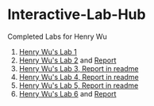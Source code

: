 # Interactive-Lab-Hub

Completed Labs for Henry Wu

1. [Henry Wu's Lab 1](//github.com/henryw30/IDD-Fa18-Lab1)
2. [Henry Wu's Lab 2](https://github.com/henryw30/Interactive-Lab-Hub/blob/master/Lab2) and [Report](https://github.com/henryw30/Interactive-Lab-Hub/blob/master/Lab2/lab2.md)
3. [Henry Wu's Lab 3, Report in readme](https://github.com/henryw30/Interactive-Lab-Hub/tree/master/Lab3)
4. [Henry Wu's Lab 4, Report in readme](https://github.com/henryw30/Interactive-Lab-Hub/tree/master/Lab4)
5. [Henry Wu's Lab 5, Report in readme](https://github.com/henryw30/Interactive-Lab-Hub/tree/master/Lab5)
6. [Henry Wu's Lab 6](https://github.com/henryw30/Interactive-Lab-Hub/blob/master/Lab6) and [Report](https://github.com/henryw30/Interactive-Lab-Hub/blob/master/Lab6/readme.md)
